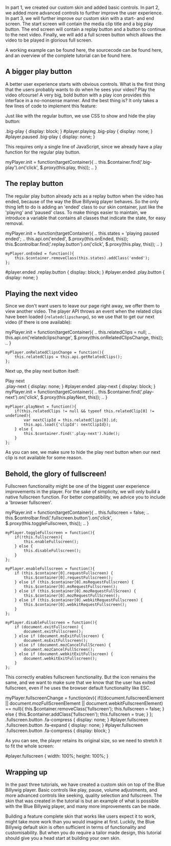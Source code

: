 In part 1, we created our custom skin and added basic controls. In part 2, we added more advanced controls to further improve the user experience. In part 3, we will further improve our custom skin with a start- and end screen. The start screen will contain the media clip title and a big play button. The end screen will contain a replay button and a button to continue to the next video. Finally, we will add a full screen button which allows the video to be played in glorious full screen.

A working example can be found here, the sourcecode can be found here, and an overview of the complete tutorial can be found here.

## A bigger play button

A better user experience starts with obvious controls. What is the first thing that the users probably wants to do when he sees your video? Play the video ofcourse! A very big, bold button with a play icon provides this interface in a no-nonsense manner. And the best thing is? It only takes a few lines of code to implement this feature:

<html>
	<div class="big-play">
		<i class="fa fa-play"></i>
	</div>
</html>

Just like with the regular button, we use CSS to show and hide the play button:

<css>
	.big-play {
	    display: block;
	}
	#player.playing .big-play {
		display: none;
	}
	#player.paused .big-play {
		display: none;
	}
</css>

This requires only a single line of JavaScript, since we already have a play function for the regular play button.

<javascript>
	myPlayer.init = function(targetContainer){
		..
		this.$container.find('.big-play').on('click', $.proxy(this.play, this));
		..	
	}
</javascript>

## The replay button

The regular play button already acts as a replay button when the video has ended, because of the way the Blue Billywig player behaves. So the only thing left to do is adding an 'ended' class to our skin container, just like the 'playing' and 'paused' class. To make things easier to maintain, we introduce a variable that contains all classes that indicate the state, for easy removal.

<javascript>
	myPlayer.init = function(targetContainer){
		..
		this.states = 'playing paused ended';
		..
		this.api.on('ended', $.proxy(this.onEnded, this));
		this.$controlbar.find('.replay.button').on('click', $.proxy(this.play, this));
		..	
	}
	
	myPlayer.onEnded = function(){
		this.$container.removeClass(this.states).addClass('ended');
	};
</javascript>

<html>
	<div class="replay button">
		<i class="fa fa-repeat"></i>
	</div>
</html>

<css>
	#player.ended .replay.button {
		display: block;
	}
	#player.ended .play.button {
		display: none;
	}
</css>

## Playing the next video

Since we don't want users to leave our page right away, we offer them to view another video. The player API throws an event when the related clips have been loaded (`relatedclipschange`), so we use that to get our next video (if there is one available):

<javascript>
	myPlayer.init = function(targetContainer){
		..
		this.relatedClips = null;
		..
		this.api.on('relatedclipschange', $.proxy(this.onRelatedClipsChange, this));
		..
	}
	
	myPlayer.onRelatedClipsChange = function(){
		this.relatedClips = this.api.getRelatedClips();
	};
</javascript>

Next up, the play next button itself:

<html>
	<div class="play-next">
		<i class="fa fa-step-forward"></i>
		Play next
	</div>
</html>

<css>
	.play-next {
		display: none;
	}
	#player.ended .play-next {
		display: block;
	}
</css>

<javascript>
	myPlayer.init = function(targetContainer){
		..
		this.$container.find('.play-next').on('click', $.proxy(this.playNext, this));
		..
	}
	
	myPlayer.playNext = function(){
		if(this.relatedClips != null && typeof this.relatedClip[0] != undefined){
			var nextClipId = this.relatedClips[0].id;
			this.api.load({'clipId': nextClipId});
		} else {
			this.$container.find('.play-next').hide();
		}
	};
</javascript>

As you can see, we make sure to hide the play next button when our next clip is not available for some reason.

## Behold, the glory of fullscreen!

Fullscreen functionality might be one of the biggest user experience improvements in the player. For the sake of simplicity, we will only build a native fullscreen function. For better compatibility, we advice you to include a 'browser fullscreen'.

<html>
	<div class="fullscreen button">
		<i class="fa fa-expand"></i>
	</div>
</html>

<javascript>
	myPlayer.init = function(targetContainer){
		..
		this.fullscreen = false;
		..
		this.$controlbar.find('.fullscreen.button').on('click', $.proxy(this.toggleFullscreen, this));
		..
	}
	
	myPlayer.toggleFullscreen = function(){
		if(!this.fullscreen){
			this.enableFullscreen();
		} else {
			this.disableFullscreen();
		}
	};

	myPlayer.enableFullscreen = function(){
		if (this.$container[0].requestFullscreen) {
			this.$container[0].requestFullscreen();
		} else if (this.$container[0].msRequestFullscreen) {
			this.$container[0].msRequestFullscreen();
		} else if (this.$container[0].mozRequestFullScreen) {
			this.$container[0].mozRequestFullScreen();
		} else if (this.$container[0].webkitRequestFullscreen) {
			this.$container[0].webkitRequestFullscreen();
		}	
	};

	myPlayer.disableFullscreen = function(){
		if (document.exitFullscreen) {
			document.exitFullscreen();
		} else if (document.msExitFullscreen) {
			document.msExitFullscreen();
		} else if (document.mozCancelFullScreen) {
			document.mozCancelFullScreen();
		} else if (document.webkitExitFullscreen) {
			document.webkitExitFullscreen();
		}
	};
</javascript>

This correctly enables fullscreen functionality. But the icon remains the same, and we want to make sure that we know that the user has exited fullscreen, even if he uses the browser default functionality like ESC.

<javascript>
	myPlayer.fullscreenChange = function(ev){
		if((document.fullscreenElement || document.mozFullScreenElement || document.webkitFullscreenElement) == null){
			this.$container.removeClass('fullscreen');
			this.fullscreen = false;
		} else {
			this.$container.addClass('fullscreen');
			this.fullscreen = true;
		}
	};
</javascript>

<css>
	.fullscreen.button .fa-compress {
		display: none;
	}
	#player.fullscreen .fullscreen.button .fa-expand {
		display: none;
	}
	#player.fullscreen .fullscreen.button .fa-compress {
		display: block;
	}
</css>

As you can see, the player retains its original size, so we need to stretch it to fit the whole screen:

<css>
	#player.fullscreen {
		width: 100%;
		height: 100%;
	}
</css>

## Wrapping up

In the past three tutorials, we have created a custom skin on top of the Blue Billywig player. Basic controls like play, pause, volume adjustments, and more advanced controls like seeking, quality selection and fullscreen. The skin that was created in the tutorial is but an example of what is possible with the Blue Billywig player, and many more improvements can be made.

Building a feature complete skin that works like users expect it to work, might take more work than you would imagine at first. Luckily, the Blue Billywig default skin is often sufficient in terms of functionality and customisability. But when you do require a tailor made design, this tutorial should give you a head start at building your own skin.